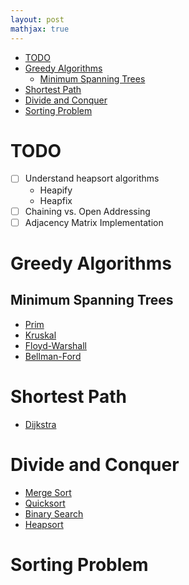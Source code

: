 ```yaml
---
layout: post
mathjax: true
---
```


- [TODO](#todo)
- [Greedy Algorithms](#greedy-algorithms)
    - [Minimum Spanning Trees](#minimum-spanning-trees)
- [Shortest Path](#shortest-path)
- [Divide and Conquer](#divide-and-conquer)
- [Sorting Problem](#sorting-problem)

# TODO

- [ ] Understand heapsort algorithms
    - Heapify
    - Heapfix
- [ ] Chaining vs. Open Addressing
- [ ] Adjacency Matrix Implementation

# Greedy Algorithms
## Minimum Spanning Trees
- [Prim](graph-algorithms.md#prims-algorithm)
- [Kruskal](graph-algorithms.md#prims-algorithm)
- [Floyd-Warshall](graph-algorithms.md#floyd-warshall-algorithm)
- [Bellman-Ford](graph-algorithms.md#bellman-ford)

# Shortest Path
- [Dijkstra](graph-algorithms.md#dijkstras-algorithm)

# Divide and Conquer

- [Merge Sort](sorting-algorithms.md#merge-sort)
- [Quicksort](sorting-algorithms.md#quicksort)
- [Binary Search](searching-algorithms.md#binary-search)
- [Heapsort](sorting-algorithms.md#heapsort)

# Sorting Problem